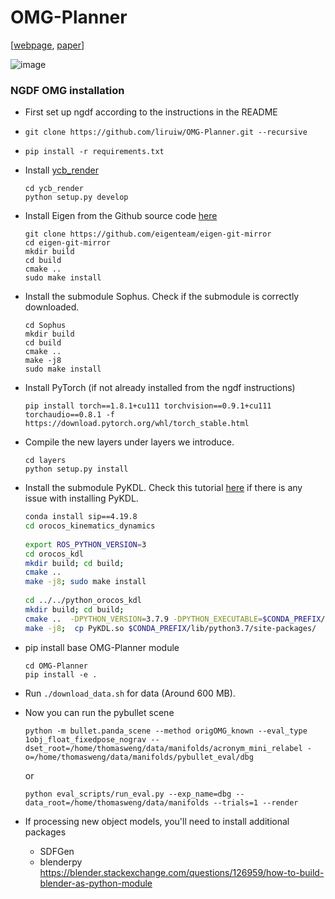 # OMG-Planner 
[[webpage](https://liruiw.github.io/planning.html), [paper](https://arxiv.org/abs/1911.10280)]


![image](assets/top.PNG)

### NGDF OMG installation

* First set up ngdf according to the instructions in the README

* `git clone https://github.com/liruiw/OMG-Planner.git --recursive`
* `pip install -r requirements.txt`

* Install [ycb_render](ycb_render)  

    ```Shell
    cd ycb_render
    python setup.py develop
    ```

* Install Eigen from the Github source code [here](https://github.com/eigenteam/eigen-git-mirror)
    ```
    git clone https://github.com/eigenteam/eigen-git-mirror
    cd eigen-git-mirror
    mkdir build
    cd build
    cmake ..
    sudo make install
    ```

* Install the submodule Sophus. Check if the submodule is correctly downloaded.

    ```Shell
    cd Sophus
    mkdir build
    cd build
    cmake ..
    make -j8
    sudo make install
    ```

* Install PyTorch (if not already installed from the ngdf instructions)
    ```
    pip install torch==1.8.1+cu111 torchvision==0.9.1+cu111 torchaudio==0.8.1 -f https://download.pytorch.org/whl/torch_stable.html
    ```

* Compile the new layers under layers we introduce.
    ```Shell
    cd layers
    python setup.py install
    ```

* Install the submodule PyKDL. Check this tutorial [here](https://git.ias.informatik.tu-darmstadt.de/lutter/ias_pykdl/blob/8b864ccf81763439ba5d45a359e1993208c2247c/pykdl.md) if there is any issue with installing PyKDL.

    ```bash
    conda install sip==4.19.8
    cd orocos_kinematics_dynamics
     
    export ROS_PYTHON_VERSION=3
    cd orocos_kdl
    mkdir build; cd build;
    cmake ..
    make -j8; sudo make install
      
    cd ../../python_orocos_kdl
    mkdir build; cd build;
    cmake ..  -DPYTHON_VERSION=3.7.9 -DPYTHON_EXECUTABLE=$CONDA_PREFIX/bin/python3.7
    make -j8;  cp PyKDL.so $CONDA_PREFIX/lib/python3.7/site-packages/
    ```

* pip install base OMG-Planner module
    ```
    cd OMG-Planner
    pip install -e .
    ```

* Run ```./download_data.sh``` for data (Around 600 MB).

* Now you can run the pybullet scene
    ```
    python -m bullet.panda_scene --method origOMG_known --eval_type 1obj_float_fixedpose_nograv --dset_root=/home/thomasweng/data/manifolds/acronym_mini_relabel -o=/home/thomasweng/data/manifolds/pybullet_eval/dbg
    ```
    or 
    ```
    python eval_scripts/run_eval.py --exp_name=dbg --data_root=/home/thomasweng/data/manifolds --trials=1 --render
    ```

* If processing new object models, you'll need to install additional packages
    * SDFGen
    * blenderpy https://blender.stackexchange.com/questions/126959/how-to-build-blender-as-python-module
    

